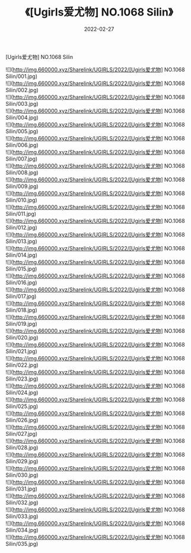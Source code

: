 ﻿---
layout: post
title:  《[Ugirls爱尤物] NO.1068 Silin》
date:   2022-02-27
img: http://img.660000.xyz/Sharelink/UGIRLS/2022/[Ugirls爱尤物] NO.1068 Silin/000.jpg
categories: [美女, 清纯, 唯美]
---

[Ugirls爱尤物] NO.1068 Silin

 ![](http://img.660000.xyz/Sharelink/UGIRLS/2022/[Ugirls爱尤物] NO.1068 Silin/001.jpg) <br>![](http://img.660000.xyz/Sharelink/UGIRLS/2022/[Ugirls爱尤物] NO.1068 Silin/002.jpg) <br>![](http://img.660000.xyz/Sharelink/UGIRLS/2022/[Ugirls爱尤物] NO.1068 Silin/003.jpg) <br>![](http://img.660000.xyz/Sharelink/UGIRLS/2022/[Ugirls爱尤物] NO.1068 Silin/004.jpg) <br>![](http://img.660000.xyz/Sharelink/UGIRLS/2022/[Ugirls爱尤物] NO.1068 Silin/005.jpg) <br>![](http://img.660000.xyz/Sharelink/UGIRLS/2022/[Ugirls爱尤物] NO.1068 Silin/006.jpg) <br>![](http://img.660000.xyz/Sharelink/UGIRLS/2022/[Ugirls爱尤物] NO.1068 Silin/007.jpg) <br>![](http://img.660000.xyz/Sharelink/UGIRLS/2022/[Ugirls爱尤物] NO.1068 Silin/008.jpg) <br>![](http://img.660000.xyz/Sharelink/UGIRLS/2022/[Ugirls爱尤物] NO.1068 Silin/009.jpg) <br>![](http://img.660000.xyz/Sharelink/UGIRLS/2022/[Ugirls爱尤物] NO.1068 Silin/010.jpg) <br>![](http://img.660000.xyz/Sharelink/UGIRLS/2022/[Ugirls爱尤物] NO.1068 Silin/011.jpg) <br>![](http://img.660000.xyz/Sharelink/UGIRLS/2022/[Ugirls爱尤物] NO.1068 Silin/012.jpg) <br>![](http://img.660000.xyz/Sharelink/UGIRLS/2022/[Ugirls爱尤物] NO.1068 Silin/013.jpg) <br>![](http://img.660000.xyz/Sharelink/UGIRLS/2022/[Ugirls爱尤物] NO.1068 Silin/014.jpg) <br>![](http://img.660000.xyz/Sharelink/UGIRLS/2022/[Ugirls爱尤物] NO.1068 Silin/015.jpg) <br>![](http://img.660000.xyz/Sharelink/UGIRLS/2022/[Ugirls爱尤物] NO.1068 Silin/016.jpg) <br>![](http://img.660000.xyz/Sharelink/UGIRLS/2022/[Ugirls爱尤物] NO.1068 Silin/017.jpg) <br>![](http://img.660000.xyz/Sharelink/UGIRLS/2022/[Ugirls爱尤物] NO.1068 Silin/018.jpg) <br>![](http://img.660000.xyz/Sharelink/UGIRLS/2022/[Ugirls爱尤物] NO.1068 Silin/019.jpg) <br>![](http://img.660000.xyz/Sharelink/UGIRLS/2022/[Ugirls爱尤物] NO.1068 Silin/020.jpg) <br>![](http://img.660000.xyz/Sharelink/UGIRLS/2022/[Ugirls爱尤物] NO.1068 Silin/021.jpg) <br>![](http://img.660000.xyz/Sharelink/UGIRLS/2022/[Ugirls爱尤物] NO.1068 Silin/022.jpg) <br>![](http://img.660000.xyz/Sharelink/UGIRLS/2022/[Ugirls爱尤物] NO.1068 Silin/023.jpg) <br>![](http://img.660000.xyz/Sharelink/UGIRLS/2022/[Ugirls爱尤物] NO.1068 Silin/024.jpg) <br>![](http://img.660000.xyz/Sharelink/UGIRLS/2022/[Ugirls爱尤物] NO.1068 Silin/025.jpg) <br>![](http://img.660000.xyz/Sharelink/UGIRLS/2022/[Ugirls爱尤物] NO.1068 Silin/026.jpg) <br>![](http://img.660000.xyz/Sharelink/UGIRLS/2022/[Ugirls爱尤物] NO.1068 Silin/027.jpg) <br>![](http://img.660000.xyz/Sharelink/UGIRLS/2022/[Ugirls爱尤物] NO.1068 Silin/028.jpg) <br>![](http://img.660000.xyz/Sharelink/UGIRLS/2022/[Ugirls爱尤物] NO.1068 Silin/029.jpg) <br>![](http://img.660000.xyz/Sharelink/UGIRLS/2022/[Ugirls爱尤物] NO.1068 Silin/030.jpg) <br>![](http://img.660000.xyz/Sharelink/UGIRLS/2022/[Ugirls爱尤物] NO.1068 Silin/031.jpg) <br>![](http://img.660000.xyz/Sharelink/UGIRLS/2022/[Ugirls爱尤物] NO.1068 Silin/032.jpg) <br>![](http://img.660000.xyz/Sharelink/UGIRLS/2022/[Ugirls爱尤物] NO.1068 Silin/033.jpg) <br>![](http://img.660000.xyz/Sharelink/UGIRLS/2022/[Ugirls爱尤物] NO.1068 Silin/034.jpg) <br>![](http://img.660000.xyz/Sharelink/UGIRLS/2022/[Ugirls爱尤物] NO.1068 Silin/035.jpg) <br>